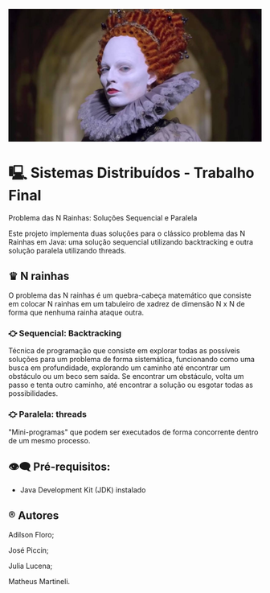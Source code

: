 ![rainha](duas-rainhas2.jpg)

# 🖳 Sistemas Distribuídos - Trabalho Final 

Problema das N Rainhas: Soluções Sequencial e Paralela

Este projeto implementa duas soluções para o clássico problema das N Rainhas em Java: uma solução sequencial utilizando backtracking e outra solução paralela utilizando threads.

## ♛ N rainhas 

O problema das N rainhas é um quebra-cabeça matemático que consiste em colocar N rainhas em um tabuleiro de xadrez de dimensão N x N de forma que nenhuma rainha ataque outra.

### ⛮ Sequencial: Backtracking

Técnica de programação que consiste em explorar todas as possíveis soluções para um problema de forma sistemática, funcionando como uma busca em profundidade, explorando um caminho até encontrar um obstáculo ou um beco sem saída. Se encontrar um obstáculo, volta um passo e tenta outro caminho, até encontrar a solução ou esgotar todas as possibilidades.

### ⛮ Paralela: threads

 "Mini-programas" que podem ser executados de forma concorrente dentro de um mesmo processo.

## 👁️‍🗨️ Pré-requisitos:
 
* Java Development Kit (JDK) instalado

## ®️ Autores

Adilson Floro;

José Piccin;

Julia Lucena;

Matheus Martineli.
